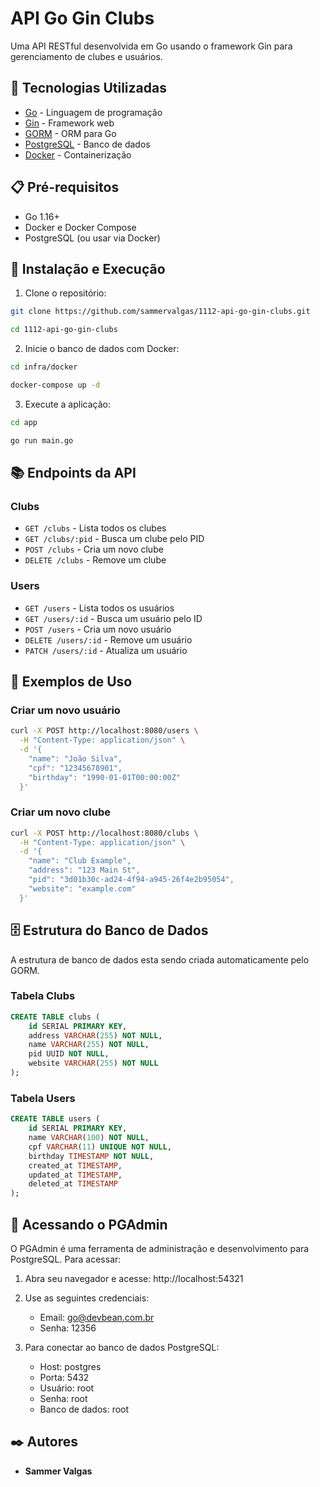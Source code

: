 # API Go Gin Clubs

Uma API RESTful desenvolvida em Go usando o framework Gin para gerenciamento de clubes e usuários.

## 🚀 Tecnologias Utilizadas

- [Go](https://golang.org/) - Linguagem de programação
- [Gin](https://gin-gonic.com/) - Framework web
- [GORM](https://gorm.io/) - ORM para Go
- [PostgreSQL](https://www.postgresql.org/) - Banco de dados
- [Docker](https://www.docker.com/) - Containerização

## 📋 Pré-requisitos

- Go 1.16+
- Docker e Docker Compose
- PostgreSQL (ou usar via Docker)

## 🔧 Instalação e Execução

1. Clone o repositório:
```bash
git clone https://github.com/sammervalgas/1112-api-go-gin-clubs.git

cd 1112-api-go-gin-clubs
```

2. Inicie o banco de dados com Docker:
```bash
cd infra/docker

docker-compose up -d
```

3. Execute a aplicação:
```bash
cd app

go run main.go
```

## 📚 Endpoints da API

### Clubs

- `GET /clubs` - Lista todos os clubes
- `GET /clubs/:pid` - Busca um clube pelo PID
- `POST /clubs` - Cria um novo clube
- `DELETE /clubs` - Remove um clube

### Users

- `GET /users` - Lista todos os usuários
- `GET /users/:id` - Busca um usuário pelo ID
- `POST /users` - Cria um novo usuário
- `DELETE /users/:id` - Remove um usuário
- `PATCH /users/:id` - Atualiza um usuário

## 📝 Exemplos de Uso

### Criar um novo usuário
```bash
curl -X POST http://localhost:8080/users \
  -H "Content-Type: application/json" \
  -d '{
    "name": "João Silva",
    "cpf": "12345678901",
    "birthday": "1990-01-01T00:00:00Z"
  }'
```

### Criar um novo clube
```bash
curl -X POST http://localhost:8080/clubs \
  -H "Content-Type: application/json" \
  -d '{
    "name": "Club Example",
    "address": "123 Main St",
    "pid": "3d01b30c-ad24-4f94-a945-26f4e2b95054",
    "website": "example.com"
  }'
```

## 🗄️ Estrutura do Banco de Dados

A estrutura de banco de dados esta sendo criada automaticamente pelo GORM.

### Tabela Clubs
```sql
CREATE TABLE clubs (
    id SERIAL PRIMARY KEY,
    address VARCHAR(255) NOT NULL,
    name VARCHAR(255) NOT NULL,
    pid UUID NOT NULL,
    website VARCHAR(255) NOT NULL
);
```

### Tabela Users
```sql
CREATE TABLE users (
    id SERIAL PRIMARY KEY,
    name VARCHAR(100) NOT NULL,
    cpf VARCHAR(11) UNIQUE NOT NULL,
    birthday TIMESTAMP NOT NULL,
    created_at TIMESTAMP,
    updated_at TIMESTAMP,
    deleted_at TIMESTAMP
);
```

## 🔧 Acessando o PGAdmin

O PGAdmin é uma ferramenta de administração e desenvolvimento para PostgreSQL. Para acessar:

1. Abra seu navegador e acesse: http://localhost:54321

2. Use as seguintes credenciais:
   - Email: go@devbean.com.br 
   - Senha: 12356

3. Para conectar ao banco de dados PostgreSQL:
   - Host: postgres
   - Porta: 5432
   - Usuário: root
   - Senha: root
   - Banco de dados: root



## ✒️ Autores

* **Sammer Valgas**
